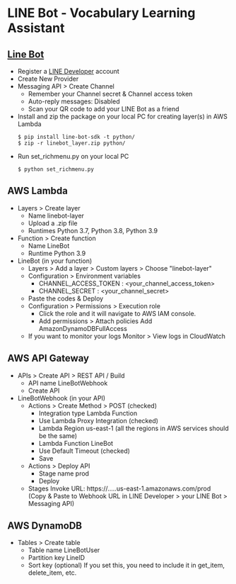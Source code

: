 # LINE Bot - Vocabulary Learning Assistant

## [Line Bot]((https://github.com/line/line-bot-sdk-python))
- Register a [LINE Developer](https://developers.line.biz/console/) account
- Create New Provider
- Messaging API > Create Channel
	- Remember your Channel secret & Channel access token
	- Auto-reply messages: Disabled
	- Scan your QR code to add your LINE Bot as a friend
- Install and zip the package on your local PC for creating layer(s) in AWS Lambda
  ```
  $ pip install line-bot-sdk -t python/
  $ zip -r linebot_layer.zip python/
  ```
- Run set_richmenu.py on your local PC
  ```
  $ python set_richmenu.py
  ```

## AWS Lambda
- Layers > Create layer
	- Name
	  linebot-layer
    - Upload a .zip file
    - Runtimes
      Python 3.7, Python 3.8, Python 3.9
- Function > Create function
	- Name
	  LineBot
	- Runtime
	  Python 3.9
- LineBot (in your function)
	- Layers > Add a layer > Custom layers > Choose "linebot-layer"
	- Configuration > Environment variables
		- CHANNEL_ACCESS_TOKEN : \<your_channel_access_token\>
		- CHANNEL_SECRET : \<your_channel_secret\>
	- Paste the codes & Deploy
	- Configuration > Permissions > Execution role
	    - Click the role and it will navigate to AWS IAM console.
	    - Add permissions > Attach policies
	      Add AmazonDynamoDBFullAccess
	- If you want to monitor your logs 
	  Monitor > View logs in CloudWatch

## AWS API Gateway
- APIs > Create API > REST API / Build
    - API name
      LineBotWebhook
    - Create API
- LineBotWebhook (in your API)
    - Actions > Create Method > POST (checked)
	    - Integration type
	      Lambda Function
	    - Use Lambda Proxy Integration (checked)
	    - Lambda Region
	      us-east-1 (all the regions in AWS services should be the same)
	    - Lambda Function
	      LineBot
	    - Use Default Timeout (checked)
	    - Save
	- Actions > Deploy API
	    - Stage name
	      prod
	    - Deploy
	- Stages
	  Invoke URL: https://.....us-east-1.amazonaws.com/prod
	  (Copy & Paste to Webhook URL in LINE Developer > your LINE Bot > Messaging API)

## AWS DynamoDB
- Tables > Create table
	- Table name
	  LineBotUser
	- Partition key
	  LineID
	- Sort key (optional)
	  If you set this, you need to include it in get_item, delete_item, etc.